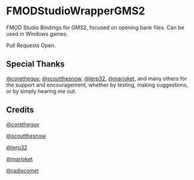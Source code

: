 # FMODStudioWrapperGMS2
FMOD Studio Bindings for GMS2, focused on opening bank files. Can be used in Windows games.

Pull Requests Open.

## Special Thanks
[@coretheguy](https://github.com/coretheguy), [@scoutthesnow](https://github.com/scoutthesnow), [@lerp32](https://github.com/lerp32), [@marioket](https://github.com/marioket), and many others for the support and encouragement, whether by testing, making suggestions, or by simply hearing me out.








## Credits
[@coretheguy](https://github.com/coretheguy)

[@scoutthesnow](https://github.com/scoutthesnow)

[@lerp32](https://github.com/lerp32)

[@marioket](https://github.com/marioket)

[@radixcomet](https://github.com/RadixCome)
